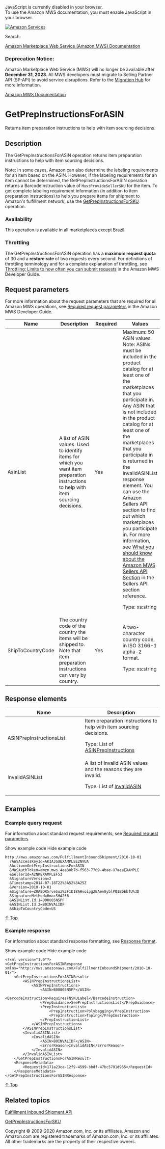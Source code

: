 <div id="MWSDX_noscript">

JavaScript is currently disabled in your browser.  
To use the Amazon MWS documentation, you must enable JavaScript in your
browser.

</div>

<div id="MWSDX_divtop">

[![Amazon
Services](https://images-na.ssl-images-amazon.com/images/G/08/mwsportal/fr_FR/amazonservices.gif "Amazon Services")](http://services.amazon.fr)

<div id="MWSDX_search">

<span id="MWSDX_searchlbl">Search:</span>

</div>

  
<span id="MWSDX_titlebar">[Amazon Marketplace Web Service (Amazon MWS)
Documentation](https://developer.amazonservices.fr/gp/mws/docs.html)</span>
<span id="MWSDX_dep_notice"></span>

### Deprecation Notice:

Amazon Marketplace Web Service (MWS) will no longer be available after
**December 31, 2023**. All MWS developers must migrate to Selling
Partner API (SP-API) to avoid service disruptions. Refer to the
[Migration
Hub](https://developer-docs.amazon.com/sp-api/page/migration-hub) for
more information.

</div>

<div id="MWSDX_divbottom">

<div id="MWSDX_divleft">

<div id="MWSDX_toc">

</div>

</div>

<div id="MWSDX_divright">

<div id="MWSDX_content">

<span id="MWSDX_breadcrumbs">[Amazon MWS
Documentation](https://developer.amazonservices.fr/gp/mws/docs.html)</span>

<div id="FBAInbound_GetPrepInstructionsForASIN" class="nested0">

# GetPrepInstructionsForASIN

<span class="ph">Returns item preparation instructions to help with item
sourcing decisions.</span>

<div id="Description" class="topic concept nested1">

## Description

<div class="body conbody">

<div class="section">

The <span class="keyword apiname">GetPrepInstructionsForASIN</span>
operation returns item preparation instructions to help with item
sourcing decisions.

<div class="p">

<div class="note note">

<span class="notetitle">Note:</span> In some cases, Amazon can also
determine the labeling requirements for an item based on the ASIN.
However, if the labeling requirements for an item cannot be determined,
the <span class="keyword apiname">GetPrepInstructionsForASIN</span>
operation returns a <span
class="keyword parmname">BarcodeInstruction</span> value of
`MustProvideSellerSKU` for the item. To get complete labeling
requirement information (in addition to item preparation instructions)
to help you prepare items for shipment to <span class="ph">Amazon's
fulfillment network</span>, use the
<a href="FBAInbound_GetPrepInstructionsForSKU.md" class="xref" title="Returns labeling requirements and item preparation instructions to help you prepare items for an inbound shipment."><span class="keyword apiname">GetPrepInstructionsForSKU</span></a>
operation.

</div>

</div>

</div>

<div class="section">

### Availability

This operation is available in all marketplaces except Brazil.

</div>

<div class="section">

### Throttling

The <span class="keyword apiname">GetPrepInstructionsForASIN</span>
operation has a **maximum request quota** of 30 and a **restore rate**
of two requests every second. <span class="ph">For definitions of
throttling terminology and for a complete explanation of throttling, see
<a href="../dev_guide/DG_Throttling.md" class="xref">Throttling: Limits to how often you can submit requests</a>
in the <span class="ph">Amazon MWS Developer Guide</span>.</span>

</div>

</div>

</div>

<div id="RequestParameters" class="topic reference nested1">

## Request parameters

<div class="body refbody">

<div class="section">

<span class="ph">For more information about the request parameters that
are required for all <span class="ph">Amazon MWS</span> operations, see
<a href="../dev_guide/DG_RequiredRequestParameters.md" class="xref">Required request parameters</a>
in the <span class="ph">Amazon MWS Developer Guide</span>.</span>

</div>

<div class="tablenoborder">

<table id="RequestParameters__RequestParametersTable" class="table" data-cellpadding="4" data-cellspacing="0" data-summary="" data-frame="border" data-border="1" data-rules="all">
<colgroup>
<col style="width: 25%" />
<col style="width: 25%" />
<col style="width: 25%" />
<col style="width: 25%" />
</colgroup>
<thead class="thead" data-align="left">
<tr class="header row">
<th id="d68720e164" class="entry" data-valign="top" width="22.46065808297568%">Name</th>
<th id="d68720e167" class="entry" data-valign="top" width="33.33333333333333%">Description</th>
<th id="d68720e170" class="entry" data-valign="top" width="14.306151645207438%">Required</th>
<th id="d68720e173" class="entry" data-valign="top" width="29.899856938483545%">Values</th>
</tr>
</thead>
<tbody class="tbody">
<tr class="odd row">
<td class="entry" data-valign="top" width="22.46065808297568%" headers="d68720e164 "><span class="keyword parmname">AsinList</span></td>
<td class="entry" data-valign="top" width="33.33333333333333%" headers="d68720e167 ">A list of <span class="keyword parmname">ASIN</span> values. Used to identify items for which you want item preparation instructions to help with item sourcing decisions.</td>
<td class="entry" data-valign="top" width="14.306151645207438%" headers="d68720e170 ">Yes</td>
<td class="entry" data-valign="top" width="29.899856938483545%" headers="d68720e173 ">Maximum: 50 <span class="keyword parmname">ASIN</span> values
<div class="note note">
<span class="notetitle">Note:</span> ASINs must be included in the product catalog for at least one of the marketplaces that you participate in. Any ASIN that is not included in the product catalog for at least one of the marketplaces that you participate in is returned in the <span class="keyword parmname">InvalidASINList</span> response element. You can use the Amazon Sellers API section to find out which marketplaces you participate in. For more information, see <a href="../sellers/Sellers_Overview.md" class="xref">What you should know about the Amazon MWS Sellers API Section</a> in the <span class="ph">Sellers API section</span> reference.
</div>
<p><span class="ph">Type: xs:string</span></p></td>
</tr>
<tr class="even row">
<td class="entry" data-valign="top" width="22.46065808297568%" headers="d68720e164 "><span class="keyword parmname">ShipToCountryCode</span></td>
<td class="entry" data-valign="top" width="33.33333333333333%" headers="d68720e167 ">The country code of the country the items will be shipped to. Note that item preparation instructions can vary by country.</td>
<td class="entry" data-valign="top" width="14.306151645207438%" headers="d68720e170 ">Yes</td>
<td class="entry" data-valign="top" width="29.899856938483545%" headers="d68720e173 "><span class="ph">A two-character country code, in ISO 3166-1 alpha-2 format.</span>
<p><span class="ph">Type: xs:string</span></p></td>
</tr>
</tbody>
</table>

</div>

</div>

</div>

<div id="ResponseElements" class="topic reference nested1">

## Response elements

<div class="body refbody">

<div class="tablenoborder">

<table id="ResponseElements__ResponseElementsTable" class="table" data-cellpadding="4" data-cellspacing="0" data-summary="" data-frame="border" data-border="1" data-rules="all">
<colgroup>
<col style="width: 50%" />
<col style="width: 50%" />
</colgroup>
<thead class="thead" data-align="left">
<tr class="header row">
<th id="d68720e264" class="entry" data-valign="top" width="24.813895781637722%">Name</th>
<th id="d68720e267" class="entry" data-valign="top" width="75.18610421836229%">Description</th>
</tr>
</thead>
<tbody class="tbody">
<tr class="odd row">
<td class="entry" data-valign="top" width="24.813895781637722%" headers="d68720e264 "><span class="keyword parmname">ASINPrepInstructionsList</span></td>
<td class="entry" data-valign="top" width="75.18610421836229%" headers="d68720e267 "><span class="ph">Item preparation instructions to help with item sourcing decisions.</span>
<p>Type: List of <a href="FBAInbound_Datatypes.md#ASINPrepInstructions" class="xref" title="Item preparation instructions to help with item sourcing decisions.">ASINPrepInstructions</a></p></td>
</tr>
<tr class="even row">
<td class="entry" data-valign="top" width="24.813895781637722%" headers="d68720e264 "><span class="keyword parmname">InvalidASINList</span></td>
<td class="entry" data-valign="top" width="75.18610421836229%" headers="d68720e267 ">A list of invalid <span class="keyword parmname">ASIN</span> values and the reasons they are invalid.
<p>Type: List of <a href="FBAInbound_Datatypes.md#InvalidASIN" class="xref" title="An invalid ASIN and the reason it is invalid.">InvalidASIN</a></p></td>
</tr>
</tbody>
</table>

</div>

</div>

</div>

<div id="Examples" class="topic reference nested1">

## Examples

<div class="body refbody">

<div class="section">

### Example query request

<span class="ph">For information about standard request requirements,
see
<a href="../dev_guide/DG_RequiredRequestParameters.md" class="xref">Required request parameters</a>.</span>

<span class="ph expander"> <span class="keyword parmname xshow">Show
example code</span> <span class="keyword parmname xhide">Hide example
code</span> </span>

<div class="sectiondiv content">

``` pre
http://mws.amazonaws.com/FulfillmentInboundShipment/2010-10-01
  ?AWSAccessKeyId=AKIAJGUEXAMPLEE2NVUA
  &Action=GetPrepInstructionsForASIN
  &MWSAuthToken=amzn.mws.4ea38b7b-f563-7709-4bae-87aeaEXAMPLE
  &SellerId=A2NKEXAMPLEF53
  &SignatureVersion=2
  &Timestamp=2014-07-18T22%3A52%3A25Z
  &Version=2010-10-01
  &Signature=ZRA9DR5rveSuz%2F1D18AHvoipg2BAev8yblPQ1BbEbfU%3D
  &SignatureMethod=HmacSHA256
  &ASINList.Id.1=B00005N5PF
  &ASINList.Id.2=B0INVALIDF
  &ShipToCountryCode=US
```

<a href="#Examples" class="xref">↑ Top</a>

</div>

</div>

<div class="section">

### Example response

<span class="ph">For information about standard response formatting, see
<a href="../dev_guide/DG_ResponseFormat.md" class="xref">Response format</a>.</span>

<span class="ph expander"> <span class="keyword parmname xshow">Show
example code</span> <span class="keyword parmname xhide">Hide example
code</span> </span>

<div class="sectiondiv content">

``` pre
<?xml version="1.0"?>
<GetPrepInstructionsForASINResponse xmlns="http://mws.amazonaws.com/FulfillmentInboundShipment/2010-10-01/">
    <GetPrepInstructionsForASINResult>
        <ASINPrepInstructionsList>
            <ASINPrepInstructions>
                <ASIN>B00005N5PF</ASIN>
                <BarcodeInstruction>RequiresFNSKULabel</BarcodeInstruction>
                <PrepGuidance>SeePrepInstructionsList</PrepGuidance>
                <PrepInstructionList>
                    <PrepInstruction>Polybagging</PrepInstruction>
                    <PrepInstruction>Taping</PrepInstruction>
                </PrepInstructionList>
            </ASINPrepInstructions>
        </ASINPrepInstructionsList>
        <InvalidASINList>
            <InvalidASIN>
                <ASIN>B0INVALIDF</ASIN>
                <ErrorReason>InvalidASIN</ErrorReason>
            </InvalidASIN>
        </InvalidASINList>
    </GetPrepInstructionsForASINResult>
    <ResponseMetadata>
        <RequestId>171a23ca-12f9-4599-bbdf-47bc5701d955</RequestId>
    </ResponseMetadata>
</GetPrepInstructionsForASINResponse>
```

<a href="#Examples" class="xref">↑ Top</a>

</div>

</div>

</div>

</div>

<div id="RelatedTopics" class="topic nested1">

## Related topics

<div class="body">

<a href="../fba_inbound/FBAInbound_Overview.md" class="xref">Fulfillment Inbound Shipment API</a>

<a href="FBAInbound_GetPrepInstructionsForSKU.md" class="xref" title="Returns labeling requirements and item preparation instructions to help you prepare items for an inbound shipment.">GetPrepInstructionsForSKU</a>

</div>

</div>

</div>

<div id="MWSDX_footer">

Copyright © 2009-2020 Amazon.com, Inc. or its affiliates. Amazon and
Amazon.com are registered trademarks of Amazon.com, Inc. or its
affiliates. All other trademarks are the property of their respective
owners.

</div>

</div>

</div>

<div style="clear: both;">

</div>

</div>
